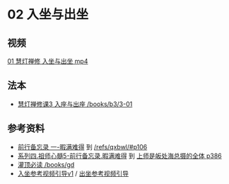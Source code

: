 # 02 入坐与出坐

## 视频


[01 慧灯禅修 入坐与出坐 mp4](https://s3.ap-northeast-1.wasabisys.com/hdcx/jmy/%e6%85%a7%e7%81%af%e7%a6%85%e4%bf%ae%e8%af%be/%e6%85%a7%e7%81%af%e7%a6%85%e4%bf%ae%e8%af%be%e7%ac%ac%e4%b8%89%e5%86%8c/01%20%e6%85%a7%e7%81%af%e7%a6%85%e4%bf%ae%e8%af%be1%20%e5%85%a5%e5%9d%90%e4%b8%8e%e5%87%ba%e5%9d%90.mp4)


## 法本

- [慧灯禅修课3 入座与出座 /books/b3/3-01](/books/b3/3-01)


## 参考资料

- [前行备忘录 一-暇满难得](/refs/qxbwl/#一-暇满难得)  到  [/refs/qxbwl/#p106](/refs/qxbwl/#p106)
- [系列四.祖师心髓5-前行备忘录.暇满难得](/refs/xmfw/s4/s4-zsxs5-qxbwl-xmnd) 到 [上师是皈处海总摄的全体 p386](/refs/xmfw/s4/s4-zsxs5-qxbwl-xmnd#p386)
- [灌顶必读 /books/gd](/books/gd)
- [入坐参考视频引导v1](https://s3.ap-northeast-1.wasabisys.com/hdcx/hdv/v/%e5%85%a5%e5%9d%90v1.mp4) / [出坐参考视频引导](https://s3.ap-northeast-1.wasabisys.com/hdcx/hdv/v/%e5%87%ba%e5%9d%90.mp4)
